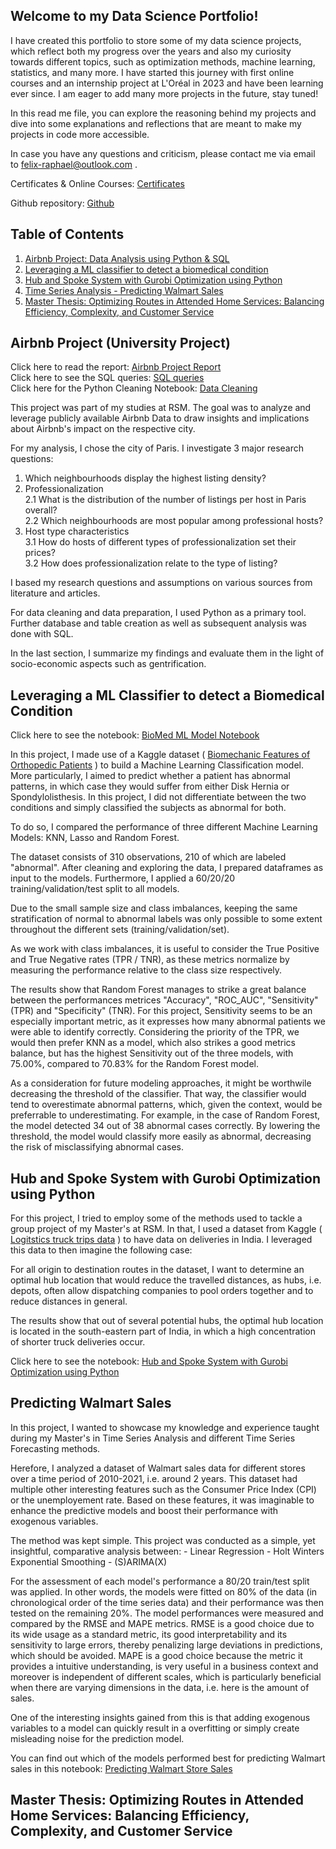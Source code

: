 ## Welcome to my Data Science Portfolio!

I have created this portfolio to store some of my data science projects, which reflect both my progress over the years and also my curiosity towards different topics, such as optimization methods, machine learning, statistics, and many more. I have started this journey with first online courses and an internship project at L'Oréal in 2023 and have been learning ever since. I am eager to add many more projects in the future, stay tuned!

In this read me file, you can explore the reasoning behind my projects and dive into some explanations and reflections that are meant to make my projects in code more accessible.

In case you have any questions and criticism, please contact me via email to felix-raphael@outlook.com .

Certificates & Online Courses: [Certificates](html_files/index.html)

Github repository: [Github](https://github.com/FelixRaph/Data-Science-Portfolio)

## Table of Contents

1. [Airbnb Project: Data Analysis using Python & SQL](#airbnb-project-data-analysis-using-python--sql)
2. [Leveraging a ML classifier to detect a biomedical condition](#leveraging-a-ml-classifier-to-detect-a-biomedical-condition)
3. [Hub and Spoke System with Gurobi Optimization using Python](#hub-and-spoke-system-with-gurobi-optimization-using-python)
4. [Time Series Analysis - Predicting Walmart Sales](#time-series-analysis-predicting-walmart-sales)
5. [Master Thesis: Optimizing Routes in Attended Home Services: Balancing Efficiency, Complexity, and Customer Service](#master-thesis-optimizing-routes-in-attended-home-services-balancing-efficiency-complexity-and-customer-service)



## Airbnb Project (University Project)

Click here to read the report: [Airbnb Project Report](Airbnb%20Project/Project%20Report.pdf) \
Click here to see the SQL queries: [SQL queries](Airbnb%20Project/SQL%20queries.txt) \
Click here for the Python Cleaning Notebook: [Data Cleaning](Airbnb%20Project/Data%20Cleaning.ipynb) 

This project was part of my studies at RSM. The goal was to analyze and leverage publicly available Airbnb Data to draw insights and implications about Airbnb's impact on the respective city. 

For my analysis, I chose the city of Paris. I investigate 3 major research questions:

1. Which neighbourhoods display the highest listing density?
2. Professionalization \
         2.1 What is the distribution of the number of listings per host in Paris overall? \
         2.2 Which neighbourhoods are most popular among professional hosts? 
3. Host type characteristics \
         3.1 How do hosts of different types of professionalization set their prices? \
         3.2 How does professionalization relate to the type of listing? 

I based my research questions and assumptions on various sources from literature and articles. 

For data cleaning and data preparation, I used Python as a primary tool. Further database and table creation as well as subsequent analysis was done with SQL.

In the last section, I summarize my findings and evaluate them in the light of socio-economic aspects such as gentrification.

## Leveraging a ML Classifier to detect a Biomedical Condition

Click here to see the notebook:
[BioMed ML Model Notebook](html_files/BioMed_Case_ML_Model_hmtlfile.html)

In this project, I made use of a Kaggle dataset ( [Biomechanic Features of Orthopedic Patients](https://www.kaggle.com/datasets/uciml/biomechanical-features-of-orthopedic-patients) ) to build a Machine Learning Classification model. More particularly, I aimed to predict whether a patient has abnormal patterns, in which case they would suffer from either Disk Hernia or Spondylolisthesis. In this project, I did not differentiate between the two conditions and simply classified the subjects as abnormal for both.

To do so, I compared the performance of three different Machine Learning Models: KNN, Lasso and Random Forest.

The dataset consists of 310 observations, 210 of which are labeled "abnormal". After cleaning and exploring the data, I prepared dataframes as input to the models. Furthermore, I applied a 60/20/20 training/validation/test split to all models.

Due to the small sample size and class imbalances, keeping the same stratification of normal to abnormal labels was only possible to some extent throughout the different sets (training/validation/set).

As we work with class imbalances, it is useful to consider the True Positive and True Negative rates (TPR / TNR), as these metrics normalize by measuring the performance relative to the class size respectively.

The results show that Random Forest manages to strike a great balance between the performances metrices "Accuracy", "ROC_AUC", "Sensitivity" (TPR) and "Specificity" (TNR). For this project, Sensitivity seems to be an especially important metric, as it expresses how many abnormal patients we were able to identify correctly. Considering the priority of the TPR, we would then prefer KNN as a model, which also strikes a good metrics balance, but has the highest Sensitivity out of the three models, with 75.00%, compared to 70.83% for the Random Forest model.

As a consideration for future modeling approaches, it might be worthwile decreasing the threshold of the classifier. That way, the classifier would tend to overestimate abnormal patterns, which, given the context, would be preferrable to underestimating. For example, in the case of Random Forest, the model detected 34 out of 38 abnormal cases correctly. By lowering the threshold, the model would classify more easily as abnormal, decreasing the risk of misclassifying abnormal cases.


## Hub and Spoke System with Gurobi Optimization using Python

For this project, I tried to employ some of the methods used to tackle a group project of my Master's at RSM. In that, I used a dataset from Kaggle ( [Logitstics truck trips data](https://www.kaggle.com/datasets/ramakrishnanthiyagu/delivery-truck-trips-data) ) to have data on deliveries in India. I leveraged this data to then imagine the following case:

For all origin to destination routes in the dataset, I want to determine an optimal hub location that would reduce the travelled distances, as hubs, i.e. depots, often allow dispatching companies to pool orders together and to reduce distances in general. 

The results show that out of several potential hubs, the optimal hub location is located in the south-eastern part of India, in which a high concentration of shorter truck deliveries occur.

Click here to see the notebook:
[Hub and Spoke System with Gurobi Optimization using Python](html_files/Gurobi_Optimization_Model.html)


## Predicting Walmart Sales

In this project, I wanted to showcase my knowledge and experience taught during my Master's in Time Series Analysis and different Time Series Forecasting methods. 

Herefore, I analyzed a dataset of Walmart sales data for different stores over a time period of 2010-2021, i.e. around 2 years. This dataset had multiple other interesting features such as the Consumer Price Index (CPI) or the unemployement rate. Based on these features, it was imaginable to enhance the predictive models and boost their performance with exogenous variables.

The method was kept simple. This project was conducted as a simple, yet insightful, comparative analysis between:
         - Linear Regression
         - Holt Winters Exponential Smoothing
         - (S)ARIMA(X)

For the assessment of each model's performance a 80/20 train/test split was applied. In other words, the models were fitted on 80% of the data (in chronological order of the time series data) and their performance was then tested on the remaining 20%. The model performances were measured and compared by the RMSE and MAPE metrics. RMSE is a good choice due to its wide usage as a standard metric, its good interpretability and its sensitivity to large errors, thereby penalizing large deviations in predictions, which should be avoided. MAPE is a good choice because the metric it provides a intuitive understanding, is very useful in a business context and moreover is independent of different scales, which is particularly beneficial when there are varying dimensions in the data, i.e. here is the amount of sales.

One of the interesting insights gained from this is that adding exogenous variables to a model can quickly result in a overfitting or simply create misleading noise for the prediction model. 

You can find out which of the models performed best for predicting Walmart sales in this notebook:
[Predicting Walmart Store Sales](html_files/Time_Series_Forecasting.html)


## Master Thesis: Optimizing Routes in Attended Home Services: Balancing Efficiency, Complexity, and Customer Service




